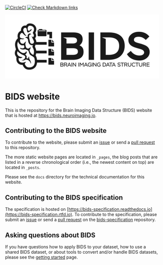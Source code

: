 [![CircleCI](https://circleci.com/gh/bids-standard/bids-website.svg?style=shield)](https://circleci.com/gh/bids-standard/bids-website)
[![Check Markdown links](https://github.com/bids-standard/bids-website/actions/workflows/check_md_links.yml/badge.svg)](https://github.com/bids-standard/bids-website/actions/workflows/check_md_links.yml)


<img src="https://github.com/bids-standard/bids-specification/blob/master/BIDS_logo/BIDS_logo_black_transparent_background_crop.png?raw=true" alt="bids-logo" width="600"/>

# BIDS website

This is the repository for the Brain Imaging Data Structure (BIDS) website that is hosted at <https://bids.neuroimaging.io>.

## Contributing to the BIDS website

To contribute to the website, please submit an [issue](https://github.com/bids-standard/bids-website/issues) or send a [pull request](https://github.com/bids-standard/bids-website/pulls) to this repository.

The more static website pages are located in `_pages`, the blog posts that are listed in a reverse chronological order (i.e., the newest content on top) are located in `_posts`.

Please see the `docs` directory for the technical documentation for this website.

## Contributing to the BIDS specification

The specification is hosted on [https://bids-specification.readthedocs.io](https://bids-specification.rtfd.io). To contribute to the specification, please submit an [issue](https://github.com/bids-standard/bids-specification/issues) or send a [pull request](https://github.com/bids-standard/bids-specification/pulls) on the [bids-specification](https://github.com/bids-standard/bids-specification) repository.

## Asking questions about BIDS

If you have questions how to apply BIDS to your dataset, how to use a shared BIDS dataset, or about tools to convert and/or handle BIDS datasets, please see the [getting started](https://bids.neuroimaging.io/getting_started.html) page.
